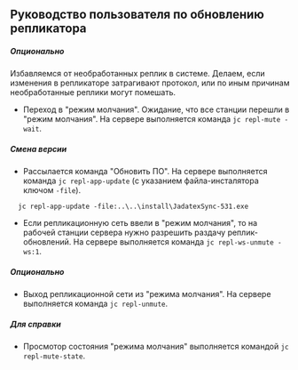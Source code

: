 ## Руководство пользователя по обновлению репликатора

##### Опционально

Избавляемся от необработанных реплик в системе. Делаем, если изменения в репликаторе
затрагивают протокол, или по иным причинам необработанные реплики могут помешать.

- Переход в "режим молчания". Ожидание, что все станции перешли в "режим молчания". На
  сервере выполняется команда `jc repl-mute -wait`.

##### Смена версии

- Рассылается команда "Обновить ПО". На сервере выполняется команда `jc repl-app-update`
  (с указанием файла-инсталятора ключом `-file`).

~~~
  jc repl-app-update -file:..\..\install\JadatexSync-531.exe
~~~

- Если репликационную сеть ввели в "режим молчания", то на рабочей станции сервера нужно
  разрешить раздачу реплик-обновлений. На сервере выполняется
  команда `jc repl-ws-unmute -ws:1`.

##### Опционально

- Выход репликационной сети из "режима молчания". На сервере выполняется
  команда `jc repl-unmute`.

##### Для справки

- Просмотор состояния "режима молчания" выполняется командой `jc repl-mute-state`.
